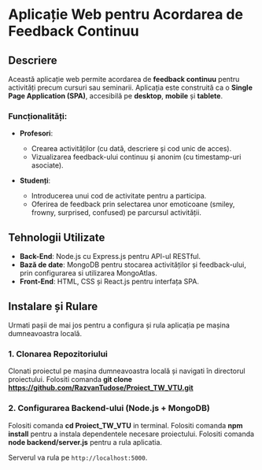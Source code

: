 # Aplicație Web pentru Acordarea de Feedback Continuu

## Descriere

Această aplicație web permite acordarea de **feedback continuu** pentru activități precum cursuri sau seminarii. Aplicația este construită ca o **Single Page Application (SPA)**, accesibilă pe **desktop**, **mobile** și **tablete**.

### Funcționalități:

- **Profesori**:
  - Crearea activităților (cu dată, descriere și cod unic de acces).
  - Vizualizarea feedback-ului continuu și anonim (cu timestamp-uri asociate).
  
- **Studenți**:
  - Introducerea unui cod de activitate pentru a participa.
  - Oferirea de feedback prin selectarea unor emoticoane (smiley, frowny, surprised, confused) pe parcursul activității.

## Tehnologii Utilizate

- **Back-End**: Node.js cu Express.js pentru API-ul RESTful.
- **Bază de date**: MongoDB pentru stocarea activităților și feedback-ului, prin configurarea si utilizarea MongoAtlas.
- **Front-End**: HTML, CSS și React.js pentru interfața SPA.

## Instalare și Rulare

Urmati pașii de mai jos pentru a configura și rula aplicația pe mașina dumneavoastra locală.

### 1. Clonarea Repozitoriului

Clonati proiectul pe mașina dumneavoastra locală și navigati în directorul proiectului.
Folositi comanda **git clone https://github.com/RazvanTudose/Proiect_TW_VTU.git**

### 2. Configurarea Backend-ului (Node.js + MongoDB)

Folositi comanda **cd Proiect_TW_VTU** in terminal.
Folositi comanda **npm install** pentru a instala dependentele necesare proiectului.
Folositi comanda **node backend/server.js** pentru a rula aplicatia.


Serverul va rula pe `http://localhost:5000`.
